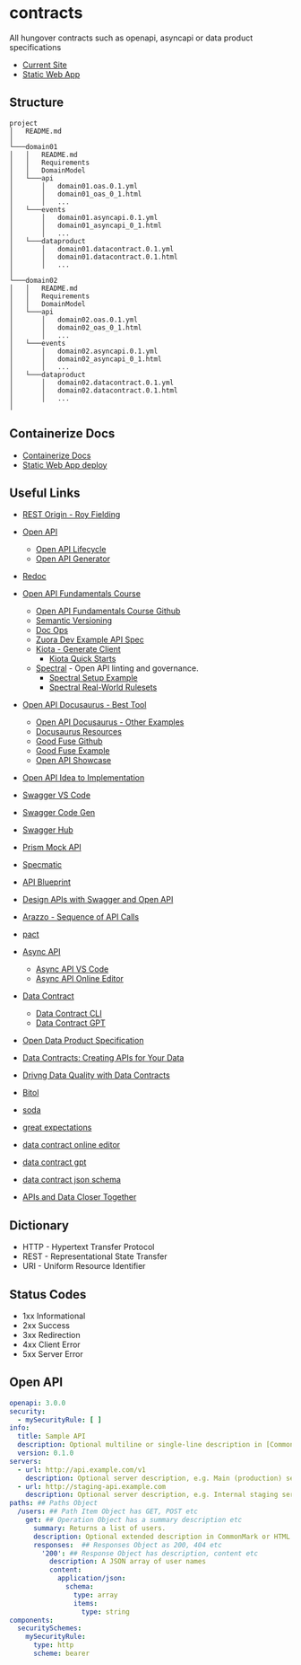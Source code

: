 # contracts

All hungover contracts such as openapi, asyncapi or data product specifications

- [Current Site](https://nice-meadow-0f5a93c03.5.azurestaticapps.net/docs/category/whiskey)
- [Static Web App](https://github.com/fearlessly-dev/swa-demo-docusaurus)

## Structure

```text
project
│   README.md
│
└───domain01
│   │   README.md
│   │   Requirements
│   │   DomainModel
│   └───api
│       │   domain01.oas.0.1.yml
│       │   domain01_oas_0_1.html
│       │   ...
│   └───events
│       │   domain01.asyncapi.0.1.yml
│       │   domain01_asyncapi_0_1.html
│       │   ...
│   └───dataproduct
│       │   domain01.datacontract.0.1.yml
│       │   domain01.datacontract.0.1.html
│       │   ...
│
└───domain02
│   │   README.md
│   │   Requirements
│   │   DomainModel
│   └───api
│       │   domain02.oas.0.1.yml
│       │   domain02_oas_0_1.html
│       │   ...
│   └───events
│       │   domain02.asyncapi.0.1.yml
│       │   domain02_asyncapi_0_1.html
│       │   ...
│   └───dataproduct
│       │   domain02.datacontract.0.1.yml
│       │   domain02.datacontract.0.1.html
│       │   ...
│
```

## Containerize Docs

- [Containerize Docs](https://shipyard.build/blog/containerize-your-docs/)
- [Static Web App deploy](https://www.azurestaticwebapps.dev/blog/build-with-docusaurus)

## Useful Links

- [REST Origin - Roy Fielding](https://ics.uci.edu/~fielding/pubs/dissertation/rest_arch_style.htm)
- [Open API](https://www.openapis.org/)
  - [Open API Lifecycle](https://www.openapis.org/wp-content/uploads/sites/3/2023/05/What-is-OpenAPI-Simple-API-Lifecycle-Vertical.png)
  - [Open API Generator](https://openapi-generator.tech/)
- [Redoc](https://github.com/Redocly/redoc)
- [Open API Fundamentals Course](https://training.linuxfoundation.org/express-learning/openapi-fundamentals-lfel1011)
  - [Open API Fundamentals Course Github](https://github.com/lftraining/LFELL1011-resources/tree/main)
  - [Semantic Versioning](https://semver.org/)
  - [Doc Ops](https://www.writethedocs.org/guide/doc-ops/)
  - [Zuora Dev Example API Spec](https://developer.zuora.com/v1-api-reference/introduction/)
  - [Kiota - Generate Client](https://learn.microsoft.com/en-us/openapi/kiota/)
    - [Kiota Quick Starts](https://learn.microsoft.com/en-us/openapi/kiota/quickstarts/)
  - [Spectral](https://stoplight.io/open-source/spectral) - Open API linting and governance.
    - [Spectral Setup Example](https://github.com/lftraining/LFELL1011-resources/blob/main/chapter-5-examples/applying-governance/README.md)
    - [Spectral Real-World Rulesets](https://docs.stoplight.io/docs/spectral/674b27b261c3c-overview#-real-world-rulesets)
- [Open API Docusaurus - Best Tool](https://github.com/PaloAltoNetworks/docusaurus-template-openapi-docs)
  - [Open API Docusaurus - Other Examples](https://docusaurus-openapi.netlify.app/)
  - [Docusaurus Resources](https://docusaurus.io/community/resources)
  - [Good Fuse Github](https://github.com/fuseio/fuse-docs)
  - [Good Fuse Example](https://docs.fuse.io/api-introduction/)
  - [Open API Showcase](https://github.com/PaloAltoNetworks/docusaurus-openapi-docs/issues?q=is%3Aissue+is%3Aopen+multiple)
- [Open API Idea to Implementation](https://www.youtube.com/watch?v=JEBd78U9aBo&t=1728s&pp=ygUIb3BlbiBhcGk%3D)
- [Swagger VS Code](https://marketplace.visualstudio.com/items?itemName=42Crunch.vscode-openapi)
- [Swagger Code Gen](https://swagger.io/tools/swagger-codegen/)
- [Swagger Hub](https://swagger.io/tools/swaggerhub/)
- [Prism Mock API](https://docs.stoplight.io/docs/prism/674b27b261c3c-prism-overview)
- [Specmatic](https://specmatic.io/)
- [API Blueprint](https://apiblueprint.org/)
- [Design APIs with Swagger and Open API](https://designapis.com/)

- [Arazzo - Sequence of API Calls](https://github.com/OAI/Arazzo-Specification)

- [pact](https://pact.io/)

- [Async API](https://www.asyncapi.com/en)

  - [Async API VS Code](https://marketplace.visualstudio.com/items?itemName=asyncapi.asyncapi-preview)
  - [Async API Online Editor](https://studio.asyncapi.com/)

- [Data Contract](https://datacontract.com/)
  - [Data Contract CLI](https://cli.datacontract.com/)
  - [Data Contract GPT](https://gpt.datacontract.com/)
- [Open Data Product Specification](https://opendataproducts.org/)
- [Data Contracts: Creating APIs for Your Data](https://www.youtube.com/watch?v=qYl21EWNL44&t=43s)
- [Drivng Data Quality with Data Contracts](https://www.amazon.co.uk/Driving-Data-Quality-Contracts-comprehensive-ebook/dp/B0C37FPH3D)
- [Bitol](https://bitol.io/)
- [soda](https://www.soda.io/)
- [great expectations](https://greatexpectations.io/)
- [data contract online editor](https://editor.datacontract.com/)
- [data contract gpt](https://gpt.datacontract.com/)
- [data contract json schema](https://datacontract.com/datacontract.schema.json)

- [APIs and Data Closer Together](https://www.youtube.com/watch?v=4FzpJ6CDro4)


## Dictionary

- HTTP - Hypertext Transfer Protocol
- REST - Representational State Transfer
- URI - Uniform Resource Identifier

## Status Codes

- 1xx Informational
- 2xx Success
- 3xx Redirection
- 4xx Client Error
- 5xx Server Error

## Open API

```yaml
openapi: 3.0.0
security:
  - mySecurityRule: [ ]
info:
  title: Sample API
  description: Optional multiline or single-line description in [CommonMark](http://commonmark.org/help/) or HTML.
  version: 0.1.0
servers:
  - url: http://api.example.com/v1
    description: Optional server description, e.g. Main (production) server
  - url: http://staging-api.example.com
    description: Optional server description, e.g. Internal staging server for testing
paths: ## Paths Object
  /users: ## Path Item Object has GET, POST etc
    get: ## Operation Object has a summary description etc
      summary: Returns a list of users.
      description: Optional extended description in CommonMark or HTML.
      responses:  ## Responses Object as 200, 404 etc
        '200': ## Response Object has description, content etc
          description: A JSON array of user names
          content:
            application/json:
              schema:
                type: array
                items:
                  type: string
components:
  securitySchemes:
    mySecurityRule:
      type: http
      scheme: bearer
```

